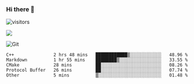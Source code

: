 ### Hi there 👋

![visitors](https://visitor-badge.glitch.me/badge?page_id=gav1n-cheung&left_color=green&right_color=red)

![](https://github-readme-stats.vercel.app/api?username=gav1n-cheung&theme=dark)

![Git](https://img.shields.io/badge/-Git-F05032?style=flat-square&logo=git&logoColor=white)

<!--START_SECTION:waka-->

```text
C++               2 hrs 48 mins   ████████████▒░░░░░░░░░░░░   48.96 %
Markdown          1 hr 55 mins    ████████▒░░░░░░░░░░░░░░░░   33.55 %
CMake             28 mins         ██░░░░░░░░░░░░░░░░░░░░░░░   08.26 %
Protocol Buffer   26 mins         ██░░░░░░░░░░░░░░░░░░░░░░░   07.74 %
Other             5 mins          ▒░░░░░░░░░░░░░░░░░░░░░░░░   01.48 %
```

<!--END_SECTION:waka-->

<!--
**gav1n-cheung/gav1n-cheung** is a ✨ _special_ ✨ repository because its `README.md` (this file) appears on your GitHub profile.

Here are some ideas to get you started:


- 🔭 I’m currently working on ...
- 🌱 I’m currently learning ...
- 👯 I’m looking to collaborate on ...
- 🤔 I’m looking for help with ...
- 💬 Ask me about ...
- 📫 How to reach me: ...
- 😄 Pronouns: ...
- ⚡ Fun fact: ...
-->
